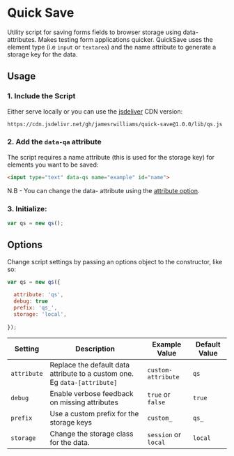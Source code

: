 # Quick Save

Utility script for saving forms fields to browser storage using data-attributes. Makes testing form applications quicker.
QuickSave uses the element type (i.e `input` or `textarea`) and the name attribute to generate a storage key for the data.

## Usage

### 1. Include the Script

Either serve locally or you can use the [jsdeliver](https://www.jsdelivr.com/) CDN version:

```html
https://cdn.jsdelivr.net/gh/jamesrwilliams/quick-save@1.0.0/lib/qs.js
```

### 2. Add the `data-qa` attribute 

The script requires a name attribute (this is used for the storage key) for elements you want to be saved:

```html
<input type="text" data-qs name="example" id="name">
```

N.B - You can change the data- attribute using the [attribute option](#options).

### 3. Initialize:

```js
var qs = new qs();
```

## Options

Change script settings by passing an options object to the constructor, like so:

```js
var qs = new qs({
  
  attribute: 'qs',
  debug: true
  prefix: 'qs_',
  storage: 'local',
  
});
```

|Setting|Description|Example Value|Default Value|
|---|---|---|---|
|`attribute`| Replace the default data attribute to a custom one. Eg `data-[attribute]` | `custom-attribute` | `qs` |
|`debug`| Enable verbose feedback on missing attributes | `true` or `false` | `true` |
|`prefix`| Use a custom prefix for the storage keys | `custom_` | `qs_` |
|`storage`| Change the storage class for the data. |`session` or `local`|`local`|
